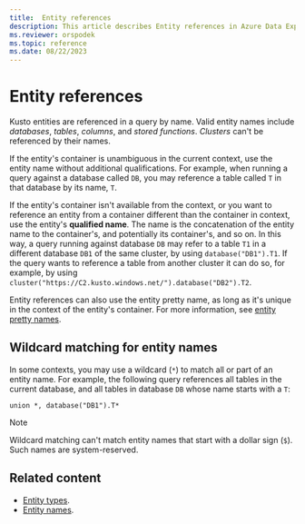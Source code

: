 ```yaml
---
title:  Entity references
description: This article describes Entity references in Azure Data Explorer.
ms.reviewer: orspodek
ms.topic: reference
ms.date: 08/22/2023
---
```

# Entity references

Kusto entities are referenced in a query by name. Valid entity names include *databases*, *tables*, *columns*, and *stored functions*. *Clusters* can't be referenced by their names.

If the entity's container is unambiguous in the current context, use the entity name without additional qualifications. For example, when running a query against a
database called `DB`, you may reference a table called `T` in that database by its name, `T`.

If the entity's container isn't available from the context, or you want to reference an entity from a container different than the container in context, use the entity's **qualified name**.
The name is the concatenation of the entity name to the container's, and potentially its container's, and so on. In this way, a query running against database `DB` may refer to a table `T1` in a different database `DB1` of the same cluster, by using `database("DB1").T1`. If the query wants to reference a table from another cluster it can do so, for example, by using `cluster("https://C2.kusto.windows.net/").database("DB2").T2`.

Entity references can also use the entity pretty name, as long as it's unique
in the context of the entity's container. For more information, see [entity pretty names](./entity-names.md#pretty-names).

## Wildcard matching for entity names

In some contexts, you may use a wildcard (`*`) to match all or part of an entity
name. For example, the following query references all tables in the current database,
and all tables in database `DB` whose name starts with a `T`:

```kusto
union *, database("DB1").T*
```

> [!NOTE]
> Wildcard matching can't match entity names that start with a dollar sign (`$`).
Such names are system-reserved.

## Related content

* [Entity types](index.md).
* [Entity names](entity-names.md).
